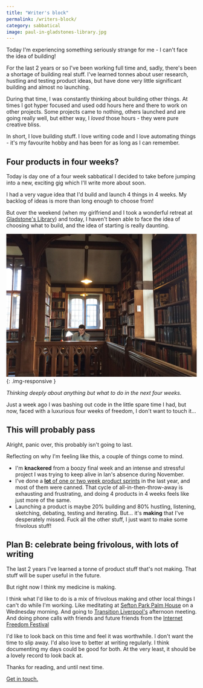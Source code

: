 ```yaml
---
title: "Writer's block"
permalink: /writers-block/
category: sabbatical
image: paul-in-gladstones-library.jpg
---
```


Today I'm experiencing something seriously strange for me - I can't face the idea of building!

<!--more-->

For the last 2 years or so I've been working full time and, sadly, there's been a shortage of building real stuff. I've learned tonnes about user research, hustling and testing product ideas, but have done very little significant building and almost no launching.

During that time, I was constantly thinking about building other things. At times I got hyper focused and used odd hours here and there to work on other projects. Some projects came to nothing, others launched and are going really well, but either way, I _loved_ those hours - they were pure creative bliss.

In short, I love building stuff. I love writing code and I love automating things - it's my favourite hobby and has been for as long as I can remember.


## Four products in four weeks?

Today is day one of a four week sabbatical I decided to take before jumping into a new, exciting gig which I'll write more about soon.

I had a very vague idea that I'd build and launch 4 things in 4 weeks. My backlog of ideas is more than long enough to choose from!

But over the weekend (when my girlfriend and I took a wonderful retreat at [Gladstone's Library][gladstones-library]) and today, I haven't been able to face the idea of choosing what to build, and the idea of starting is really daunting.

![Paul looking thoughtful in Gladstone's library](/img/paul-in-gladstones-library.jpg){: .img-responsive }

*Thinking deeply about anything but what to do in the next four weeks.*

Just a week ago I was bashing out code in the little spare time I had, but now, faced with a luxurious four weeks of freedom, I don't want to touch it...


## This will probably pass

Alright, panic over, this probably isn't going to last.

Reflecting on why I'm feeling like this, a couple of things come to mind.



* I'm **knackered** from a boozy final week and an intense and stressful project I was trying to keep alive in Ian's absence during November.
* I've done a [**lot** of one or two week product sprints][dpr-website] in the last year, and most of them were canned. That cycle of all-in-then-throw-away is exhausting and frustrating, and doing 4 products in 4 weeks feels like just more of the same.
* Launching a product is maybe 20% building and 80% hustling, listening, sketching, debating, testing and iterating. But… it's **making** that I've desperately missed. Fuck all the other stuff, I just want to make some frivolous stuff!


## Plan B: celebrate being frivolous, with lots of writing

The last 2 years I've learned a tonne of product stuff that's not making. That stuff will be super useful in the future.

But right now I think my medicine is making.

I think what I'd like to do is a mix of frivolous making and other local things I can't do while I'm working. Like meditating at [Sefton Park Palm House][palm-house] on a Wednesday morning. And going to [Transition Liverpool's][transition-liverpool] afternoon meeting. And doing phone calls with friends and future friends from the [Internet Freedom Festival][iff]

I'd like to look back on this time and feel it was worthwhile. I don't want the time to slip away. I'd also love to better at writing regularly. I think documenting my days could be good for both. At the very least, it should be a lovely record to look back at.

Thanks for reading, and until next time.

[Get in touch.][paul-twitter]

[paul-twitter]: https://twitter.com/fawkesley
[dpr-website]: https://dpr.coop.co.uk
[gladstones-library]: https://www.gladstoneslibrary.org/
[palm-house]: http://palmhouse.org.uk/
[transition-liverpool]: http://www.transitionliverpool.org/
[iff]: https://internetfreedomfestival.org/
